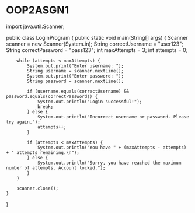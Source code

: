 # OOP2ASGN1
import java.util.Scanner;

public class LoginProgram {
    public static void main(String[] args) {
        Scanner scanner = new Scanner(System.in);
        String correctUsername = "user123";
        String correctPassword = "pass123";
        int maxAttempts = 3;
        int attempts = 0;

        while (attempts < maxAttempts) {
            System.out.print("Enter username: ");
            String username = scanner.nextLine();
            System.out.print("Enter password: ");
            String password = scanner.nextLine();

            if (username.equals(correctUsername) && password.equals(correctPassword)) {
                System.out.println("Login successful!");
                break;
            } else {
                System.out.println("Incorrect username or password. Please try again.");
                attempts++;
            }

            if (attempts < maxAttempts) {
                System.out.println("You have " + (maxAttempts - attempts) + " attempts remaining.\n");
            } else {
                System.out.println("Sorry, you have reached the maximum number of attempts. Account locked.");
            }
        }

        scanner.close();
    }
}
